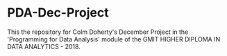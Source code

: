# PDA-Dec-Project 
This the repository for Colm Doherty's December Project in the 'Programming for Data Analysis' module of the GMIT HIGHER DIPLOMA IN DATA ANALYTICS - 2018.
